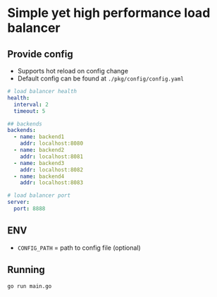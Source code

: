 # Simple yet high performance load balancer

## Provide config
- Supports hot reload on config change
- Default config can be found at `./pkg/config/config.yaml`
```yaml
# load balancer health
health:
  interval: 2
  timeout: 5

## backends
backends:
  - name: backend1
    addr: localhost:8080
  - name: backend2
    addr: localhost:8081
  - name: backend3
    addr: localhost:8082
  - name: backend4
    addr: localhost:8083

# load balancer port
server:
  port: 8888
```

## ENV
- `CONFIG_PATH` = path to config file (optional)

## Running
```bash
go run main.go
```